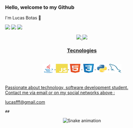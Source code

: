 ### Hello, welcome to my Github
I'm Lucas Botas 👋


  <a href="https://www.instagram.com/lucas_botas/" target="_blank"><img src="https://img.shields.io/badge/-Instagram-%23E4405F?style=for-the-badge&logo=instagram&logoColor=white" target="_blank"></a>
  <a href = "mailton:lucasfff7@gmail.com"><img src="https://img.shields.io/badge/-Gmail-%23333?style=for-the-badge&logo=gmail&logoColor=white" target="_blank"></a>
  <a href="https://www.linkedin.com/in/lucas-de-almeida-mariano-botas-121976168/" target="_blank"><img src="https://img.shields.io/badge/-LinkedIn-%230077B5?style=for-the-badge&logo=linkedin&logoColor=white" target="_blank">

<div align="center">
 <a href="https://github.com/LucasBotas">
 <img height="150em" src="https://github-readme-stats.vercel.app/api?username=LucasBotas&show_icons=true&theme=radical"/_>
 <img height="150em" src="https://github-readme-stats.vercel.app/api/top-langs/?username=LucasBotas&layout=compact&theme=radical"/_>

  
 
### Tecnologies 
  </div>
 
<div align="center" style="display: inline_block"><br>
  <img align="center" alt="" height="30" width="40" src="https://raw.githubusercontent.com/devicons/devicon/master/icons/java/java-original.svg">
  <img align="center" alt="" height="30" width="40" src="https://raw.githubusercontent.com/devicons/devicon/master/icons/javascript/javascript-plain.svg">
  <img align="center" alt="" height="30" width="40" src="https://raw.githubusercontent.com/devicons/devicon/master/icons/html5/html5-original.svg">
  <img align="center" alt="" height="30" width="40" src="https://raw.githubusercontent.com/devicons/devicon/master/icons/css3/css3-original.svg">
  <img align="center" alt="" height="30" width="40" src="https://raw.githubusercontent.com/devicons/devicon/master/icons/python/python-original.svg">
  <img align="center" alt="" height="30" width="40" src="https://raw.githubusercontent.com/devicons/devicon/master/icons/mysql/mysql-original.svg">
</div>

#
Passionate about technology, software development student.<br>
Contact me via email or on my social networks above : 

lucasfff@gmail.com

    ##
  
  <div align="center">
 
  ![Snake animation](https://github.com/lucasbotas/lucasbotas/blob/output/github-contribution-grid-snake.svg)
  
  </div>

